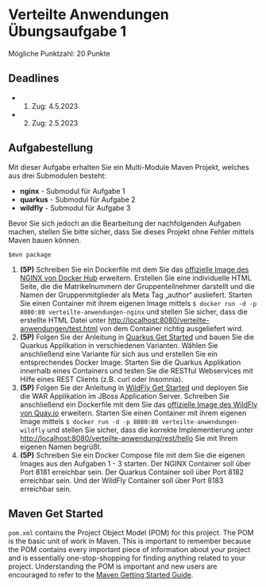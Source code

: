 # Verteilte Anwendungen Übungsaufgabe 1

Mögliche Punktzahl: 20 Punkte

## Deadlines

- 1. Zug: 4.5.2023
- 2. Zug: 2.5.2023

## Aufgabestellung
Mit dieser Aufgabe erhalten Sie ein Multi-Module Maven Projekt,
welches aus drei Submodulen besteht:
- **nginx** - Submodul für Aufgabe 1
- **quarkus** - Submodul für Aufgabe 2
- **wildfly** - Submodul für Aufgabe 3

Bevor Sie sich jedoch an die Bearbeitung der nachfolgenden Aufgaben machen,
stellen Sie bitte sicher, dass Sie dieses Projekt ohne Fehler mittels Maven bauen können.

```shell script
$mvn package
```

1.  **(5P)** Schreiben Sie ein Dockerfile mit dem Sie das [offizielle Image des NGINX von Docker Hub](https://hub.docker.com/_/nginx) erweitern. Erstellen Sie eine individuelle HTML Seite, die die Matrikelnummern der Gruppenteilnehmer darstellt und die Namen der Gruppenmitglieder als Meta Tag „author“ ausliefert. Starten Sie einen Container mit ihrem eigenen Image mittels ``$ docker run -d -p 8080:80 verteilte-anwendungen-nginx`` und stellen Sie sicher, dass die erstellte HTML Datei unter [http://localhost:8080/verteilte-anwendungen/test.html](http://localhost:8080/verteilte-anwendungen/test.html) von dem Container richtig ausgeliefert wird.
2.  **(5P)** Folgen Sie der Anleitung in [Quarkus Get Started](quarkus/README.md) und bauen Sie die Quarkus Applikation in verschiedenen Varianten. Wählen Sie anschließend eine Variante für sich aus und erstellen Sie ein entsprechendes Docker Image. Starten Sie die Quarkus Applikation innerhalb eines Containers und testen Sie die RESTful Webservices mit Hilfe eines REST Clients (z.B. curl oder Insomnia).
3.  **(5P)** Folgen Sie der Anleitung in [WildFly Get Started](wildfly/README.md) und deployen Sie die WAR Applikation im JBoss Application Server. Schreiben Sie anschließend ein Dockerfile mit dem Sie das [offizielle Image des WildFly von Quay.io](https://quay.io/repository/wildfly/wildfly) erweitern. Starten Sie einen Container mit ihrem eigenen Image mittels ``$ docker run -d -p 8080:80 verteilte-anwendungen-wildfly`` und stellen Sie sicher, dass die korrekte Implementierung unter [http://localhost:8080/verteilte-anwendung/rest/hello](http://localhost:8080/verteilte-anwendung/rest/hello) Sie mit Ihrem eigenen Namen begrüßt.
4.  **(5P)** Schreiben Sie ein Docker Compose file mit dem Sie die eigenen Images aus den Aufgaben 1 - 3 starten. Der NGINX Container soll über Port 8181 erreichbar sein. Der Quarkus Container soll über Port 8182 erreichbar sein. Und der WildFly Container soll über Port 8183 erreichbar sein. 


## Maven Get Started

`pom.xml` contains the Project Object Model (POM) for this project. The POM is the basic unit of work in Maven. This is important to remember because the POM contains every important piece of information about your project and is essentially one-stop-shopping for finding anything related to your project. Understanding the POM is important and new users are encouraged to refer to the [Maven Getting Started Guide](https://maven.apache.org/guides/getting-started/).

